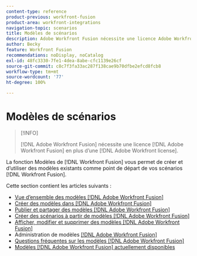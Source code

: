 ```yaml
---
content-type: reference
product-previous: workfront-fusion
product-area: workfront-integrations
navigation-topic: scenarios
title: Modèles de scénarios
description: Adobe Workfront Fusion nécessite une licence Adobe Workfront Fusion en plus d’une licence Adobe Workfront.
author: Becky
feature: Workfront Fusion
recommendations: noDisplay, noCatalog
exl-id: 48fc3330-7fe1-4dea-8abe-cfc1139e26cf
source-git-commit: c8c7f3fa33ac287f138cae9b70dfbe2efcd8fcb8
workflow-type: tm+mt
source-wordcount: '77'
ht-degree: 100%

---
```


# Modèles de scénarios

>[!INFO]
>
>[!DNL Adobe Workfront Fusion] nécessite une licence [!DNL Adobe Workfront Fusion] en plus d’une [!DNL Adobe Workfront license].

La fonction Modèles de [!DNL Workfront Fusion] vous permet de créer et d’utiliser des modèles existants comme point de départ de vos scénarios [!DNL Workfront Fusion].

Cette section contient les articles suivants :

* [Vue d’ensemble des modèles [!DNL Adobe Workfront Fusion]](/help/quicksilver/workfront-fusion/scenarios/templates/fusion-templates-overview.md)
* [Créer des modèles dans  [!DNL Adobe Workfront Fusion]](../../../workfront-fusion/scenarios/templates/create-new-fusion-templates.md)
* [Publier et partager des modèles  [!DNL Adobe Workfront Fusion] ](../../../workfront-fusion/scenarios/templates/publish-and-share-fusion-templates.md)
* [Créer des scénarios à partir de modèles  [!DNL Adobe Workfront Fusion] ](../../../workfront-fusion/scenarios/templates/create-scenarios-with-fusion-templates.md)
* [Afficher, modifier et supprimer des modèles  [!DNL Adobe Workfront Fusion] ](../../../workfront-fusion/scenarios/templates/view-edit-and-delete-fusion-templates.md)
* Administration de modèles [[!DNL Adobe Workfront Fusion] ](../../../workfront-fusion/scenarios/templates/fusion-templates-adminstration.md)
* [Questions fréquentes sur les modèles [!DNL Adobe Workfront Fusion]](../../../workfront-fusion/scenarios/templates/fusion-templates-faqs.md)
* [Modèles  [!DNL Adobe Workfront Fusion]  actuellement disponibles](../../../workfront-fusion/scenarios/templates/currently-available-fusion-templates.md)
